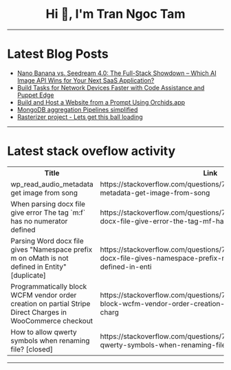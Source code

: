 <h1 align="center">Hi 👋, I'm Tran Ngoc Tam</h1>

---

# Latest Blog Posts 
<!-- BLOG-POST-LIST:START -->
- [Nano Banana vs. Seedream 4.0: The Full-Stack Showdown – Which AI Image API Wins for Your Next SaaS Application?](https://dev.to/prashant_sharma_2558e2093/nano-banana-vs-seedream-40-the-full-stack-showdown-which-ai-image-api-wins-for-your-next-saas-k30)
- [Build Tasks for Network Devices Faster with Code Assistance and Puppet Edge](https://dev.to/puppet/build-tasks-for-network-devices-faster-with-code-assistance-and-puppet-edge-2e8e)
- [Build and Host a Website from a Prompt Using Orchids.app](https://dev.to/badass_tech-ae2025/build-and-host-a-website-from-a-prompt-using-orchidsapp-2obg)
- [MongoDB aggregation Pipelines simplified](https://dev.to/keshav___dev/mongodb-aggregation-pipelines-simplified-53mp)
- [Rasterizer project - Lets get this ball loading](https://dev.to/noticeablesmeh/rasterizer-project-lets-get-this-ball-loading-1n93)
<!-- BLOG-POST-LIST:END -->

---

# Latest stack oveflow activity
<table>
  <tr><th>Title</th><th>Link</th></tr>
  <!-- STACKOVERFLOW:START --><tr><td>wp_read_audio_metadata get image from song</td><td>https://stackoverflow.com/questions/79801988/wp-read-audio-metadata-get-image-from-song</td></tr><tr><td>When parsing docx file give error The tag `m:f` has no numerator defined</td><td>https://stackoverflow.com/questions/79801569/when-parsing-docx-file-give-error-the-tag-mf-has-no-numerator-defined</td></tr><tr><td>Parsing Word docx file gives &quot;Namespace prefix m on oMath is not defined in Entity&quot; [duplicate]</td><td>https://stackoverflow.com/questions/79801538/parsing-word-docx-file-gives-namespace-prefix-m-on-omath-is-not-defined-in-enti</td></tr><tr><td>Programmatically block WCFM vendor order creation on partial Stripe Direct Charges in WooCommerce checkout</td><td>https://stackoverflow.com/questions/79801430/programmatically-block-wcfm-vendor-order-creation-on-partial-stripe-direct-charg</td></tr><tr><td>How to allow qwerty symbols when renaming file? [closed]</td><td>https://stackoverflow.com/questions/79800377/how-to-allow-qwerty-symbols-when-renaming-file</td></tr><!-- STACKOVERFLOW:END -->
</table>

---


